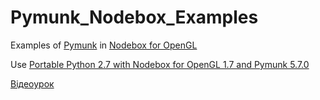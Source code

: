 # Pymunk_Nodebox_Examples
Examples of [Pymunk](https://www.pymunk.org) in [Nodebox for OpenGL](https://cityinabottle.org/nodebox/)

Use [Portable Python 2.7 with Nodebox for OpenGL 1.7 and Pymunk 5.7.0](https://drive.google.com/file/d/1c_g68dGEbqha1Zx2jabuIeFXcdDk5bfY/view?usp=sharing)

[Відеоурок](https://youtu.be/4peh38S3GyA)
